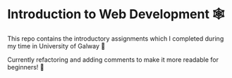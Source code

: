 # Introduction to Web Development 🕸️

This repo contains the introductory assignments which I completed during my time in University of Galway 🏫

Currently refactoring and adding comments to make it more readable for beginners! 📝

